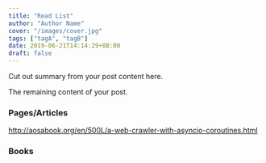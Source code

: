 ```yaml
---
title: "Read List"
author: "Author Name"
cover: "/images/cover.jpg"
tags: ["tagA", "tagB"]
date: 2019-06-21T14:14:29+08:00
draft: false
---
```


Cut out summary from your post content here.

<!--more-->

The remaining content of your post.


### Pages/Articles

http://aosabook.org/en/500L/a-web-crawler-with-asyncio-coroutines.html


### Books